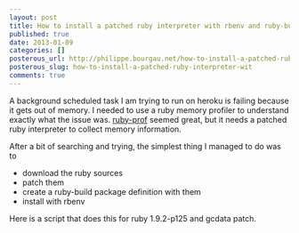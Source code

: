 ```yaml
---
layout: post
title: How to install a patched ruby interpreter with rbenv and ruby-build
published: true
date: 2013-01-09
categories: []
posterous_url: http://philippe.bourgau.net/how-to-install-a-patched-ruby-interpreter-wit
posterous_slug: how-to-install-a-patched-ruby-interpreter-wit
comments: true
---
```

<p>A background scheduled task I am trying to run on heroku is failing because it gets out of memory. I needed to use a ruby memory profiler to understand exactly what the issue was. <a href="https://github.com/rdp/ruby-prof">ruby-prof</a>&nbsp;seemed great, but it needs a patched ruby interpreter to collect memory information.</p>
<p>After a bit of searching and trying, the simplest thing I managed to do was to</p>
<ul>
<li>download the ruby sources</li>
<li>patch them</li>
<li>create a ruby-build package definition with them</li>
<li>install with rbenv</li>
</ul>
<p>Here is a script that does this for ruby 1.9.2-p125 and gcdata patch.</p>
<p>
<script src="https://gist.github.com/4492543.js"></script>
</p>

